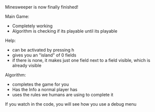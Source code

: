 Minesweeper is now finally finished!

Main Game: 
- Completely working 
- Algorithm is checking if its playable until its playable

Help:
- can be activated by pressing h
- gives you an "island" of 0 fields
- if there is none, it makes just one field next to a field visible, which is already visible

Algorithm: 
- completes the game for you
- Has the Info a normal player has 
- uses the rules we humans are using to complete it

If you watch in the code, you will see how you use a debug menu
